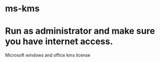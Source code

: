 # ms-kms

# Run as administrator and make sure you have internet access.
Microsoft windows and office kms license 
